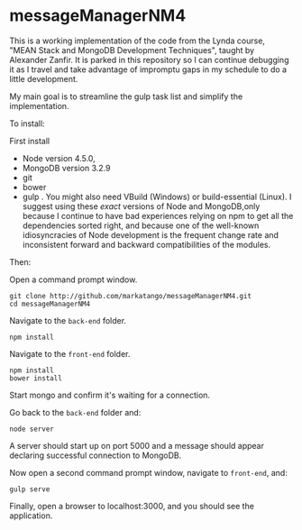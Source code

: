 # messageManagerNM4
This is a working implementation of the code from the Lynda course, "MEAN Stack and MongoDB Development Techniques", 
taught by Alexander Zanfir.  It is parked in this repository so I can continue debugging it as I travel and take advantage of
impromptu gaps in my schedule to do a little development.

My main goal is to streamline the gulp task list and simplify the implementation.

To install:

First install 
* Node version 4.5.0, 
* MongoDB version 3.2.9
* git
* bower
* gulp
. 
You might also need VBuild (Windows) or build-essential (Linux). 
I suggest using these _exact_ versions of Node and MongoDB,only because I continue to have bad experiences relying on npm to get
all the dependencies sorted right, and because one of the well-known idiosyncracies of Node development is the frequent change 
rate and inconsistent forward and backward compatibilities of the modules.

Then:

Open a command prompt window.
```
git clone http://github.com/markatango/messageManagerNM4.git
cd messageManagerNM4
```
Navigate to the ```back-end``` folder.
```
npm install
```
Navigate to the ```front-end``` folder.
```
npm install
bower install
```
Start mongo and confirm it's waiting for a connection.

Go back to the ```back-end``` folder and:
```
node server
```

A server should start up on port 5000 and a message should appear declaring successful connection to MongoDB.

Now open a second command prompt window, navigate to ```front-end```, and:
```
gulp serve
```

Finally, open a browser to localhost:3000, and you should see the application.


